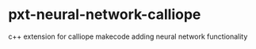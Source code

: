 # pxt-neural-network-calliope
c++ extension for calliope makecode adding neural network functionality 
